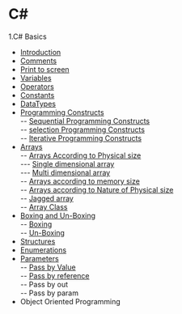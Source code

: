 # **C#**
1.C# Basics
 - [Introduction](https://github.com/shashikirankantheti/C-sharp/blob/master/Introduction)
 - [Comments](https://github.com/shashikirankantheti/C-sharp/blob/master/Comments)
 - [Print to screen](https://github.com/shashikirankantheti/C-sharp/blob/master/Print%20to%20screen)
 - [Variables](https://github.com/shashikirankantheti/C-sharp/blob/master/Variables)
 - [Operators](https://github.com/shashikirankantheti/C-sharp/blob/master/Operators)
 - [Constants](https://github.com/shashikirankantheti/C-sharp/blob/master/Constants)
 - [DataTypes](https://github.com/shashikirankantheti/C-sharp/blob/master/Data%20Types)
 - [Programming Constructs](https://github.com/shashikirankantheti/C-sharp/blob/master/programming%20constructs) <br>
   -- [Sequential Programming Constructs](https://github.com/shashikirankantheti/C-sharp/blob/master/Sequential%20Programming%20Constructs)<br>
   -- [selection Programming Constructs](https://github.com/shashikirankantheti/C-sharp/blob/master/Selective%20Programming%20constructs)<br>
   -- [Iterative Programming Constructs](https://github.com/shashikirankantheti/C-sharp/blob/master/Iterative%20Programming%20Constructs)<br>
 - [Arrays](https://github.com/shashikirankantheti/C-sharp/blob/master/Arrays)<br>
   -- [Arrays According to Physical size](https://github.com/shashikirankantheti/C-sharp/blob/master/Arrays%20According%20to%20Physical%20Size)<br>
       --- [Single dimensional array](https://github.com/shashikirankantheti/C-sharp/blob/master/Single%20Dimensional%20Arrays)<br>
       --- [Multi dimensional array](https://github.com/shashikirankantheti/C-sharp/blob/master/Multi-dimensional%20Arrays)<br>
   -- [Arrays according to memory size](https://github.com/shashikirankantheti/C-sharp/blob/master/Arrays%20According%20to%20memory%20Size)<br>
   -- [Arrays according to Nature of Physical size](https://github.com/shashikirankantheti/C-sharp/blob/master/Arrays%20According%20to%20Nature%20of%20physical%20%20Size)<br>
   -- [Jagged array](https://github.com/shashikirankantheti/C-sharp/blob/master/Jagged%20Arrays)<br>
   -- [Array Class](https://github.com/shashikirankantheti/C-sharp/blob/master/Array%20Class)<br>
 - [Boxing and Un-Boxing](https://github.com/shashikirankantheti/C-sharp/blob/master/Boxing%20and%20UN-Boxing)<br>
   -- [Boxing](https://github.com/shashikirankantheti/C-sharp/blob/master/Boxing)<br>
   -- [Un-Boxing](https://github.com/shashikirankantheti/C-sharp/blob/master/UN-Boxing)<br>
 - [Structures](https://github.com/shashikirankantheti/C-sharp/blob/master/Structures)<br>
 - [Enumerations](https://github.com/shashikirankantheti/C-sharp/blob/master/Enumerations)<br>
 - [Parameters](https://github.com/shashikirankantheti/C-sharp/blob/master/parameters)<br>
   -- [Pass by Value](https://github.com/shashikirankantheti/C-sharp/blob/master/Pass%20by%20value%20Parameter)<br>
   -- [Pass by reference](https://github.com/shashikirankantheti/C-sharp/blob/master/Pass%20by%20reference%20parameter)<br>
   -- Pass by out<br>
   -- Pass by param<br>
 - Object Oriented Programming<br>
 
